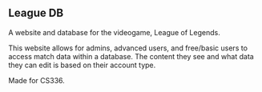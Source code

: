 ## League DB

A website and database for the videogame, League of Legends.

This website allows for admins, advanced users, and free/basic users to access match data within a database. 
The content they see and what data they can edit is based on their account type.

Made for CS336.
